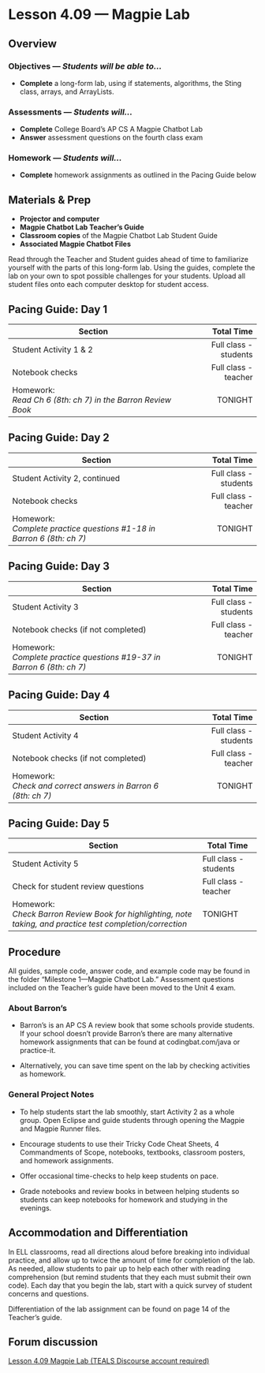 Lesson 4.09 — Magpie Lab
====================================================================================================

Overview
--------
### Objectives — _Students will be able to…_
- **Complete** a long-form lab, using if statements, algorithms, the Sting class, arrays, and
  ArrayLists.

### Assessments — _Students will…_
- **Complete** College Board’s AP CS A Magpie Chatbot Lab
- **Answer** assessment questions on the fourth class exam

### Homework — _Students will…_
- **Complete** homework assignments as outlined in the Pacing Guide below


Materials & Prep
----------------
- **Projector and computer**
- **Magpie Chatbot Lab Teacher’s Guide**
- **Classroom copies** of the Magpie Chatbot Lab Student Guide
- **Associated Magpie Chatbot Files**

Read through the Teacher and Student guides ahead of time to familiarize yourself with the parts of
this long-form lab. Using the guides, complete the lab on your own to spot possible challenges for
your students. Upload all student files onto each computer desktop for student access.


Pacing Guide: Day 1
-------------------
| Section                                | Total Time            |
|----------------------------------------|----------------------:|
| Student Activity 1 & 2                 | Full class - students |
| Notebook checks                        | Full class - teacher  |
| Homework:<br>_Read Ch 6 (8th: ch 7) in the Barron Review Book_ | TONIGHT  |

Pacing Guide: Day 2
-------------------
| Section                                        | Total Time            |
|------------------------------------------------|----------------------:|
| Student Activity 2, continued                  | Full class - students |
| Notebook checks                                | Full class - teacher  |
| Homework:<br>_Complete practice questions \#1-18 in Barron 6 (8th: ch 7)_ | TONIGHT  |

Pacing Guide: Day 3
-------------------
| Section                                         | Total Time            |
|-------------------------------------------------|----------------------:|
| Student Activity 3                              | Full class - students |
| Notebook checks (if not completed)              | Full class - teacher  |
| Homework:<br>_Complete practice questions \#19-37 in Barron 6 (8th: ch 7)_ |  TONIGHT |

Pacing Guide: Day 4
-------------------
| Section                               | Total Time            |
|---------------------------------------|----------------------:|
| Student Activity 4                    | Full class - students |
| Notebook checks (if not completed)    | Full class - teacher  |
| Homework:<br>_Check and correct answers in Barron 6 (8th: ch 7)_ |  TONIGHT |

Pacing Guide: Day 5
-------------------
| Section                            | Total Time            |
|------------------------------------|-----------------------|
| Student Activity 5                 | Full class - students |
| Check for student review questions | Full class - teacher  |
| Homework:<br>_Check Barron Review Book for highlighting, note taking, and practice test completion/correction_ |  TONIGHT |

Procedure
---------
All guides, sample code, answer code, and example code may be found in the folder “Milestone
1—Magpie Chatbot Lab.” Assessment questions included on the Teacher’s guide have been moved to the
Unit 4 exam.

### About Barron’s
- Barron’s is an AP CS A review book that some schools provide students. If your school doesn’t
  provide Barron’s there are many alternative homework assignments that can be found at
  codingbat.com/java or practice-it.

- Alternatively, you can save time spent on the lab by checking activities as homework.

### General Project Notes
- To help students start the lab smoothly, start Activity 2 as a whole group. Open Eclipse and guide
  students through opening the Magpie and Magpie Runner files.

- Encourage students to use their Tricky Code Cheat Sheets, 4 Commandments of Scope, notebooks,
  textbooks, classroom posters, and homework assignments.

- Offer occasional time-checks to help keep students on pace.

- Grade notebooks and review books in between helping students so students can keep notebooks for
  homework and studying in the evenings.


Accommodation and Differentiation
---------------------------------
In ELL classrooms, read all directions aloud before breaking into individual practice, and allow up
to twice the amount of time for completion of the lab. As needed, allow students to pair up to help
each other with reading comprehension (but remind students that they each must submit their own
code). Each day that you begin the lab, start with a quick survey of student concerns and questions.

Differentiation of the lab assignment can be found on page 14 of the Teacher’s guide.


Forum discussion
----------------
[Lesson 4.09 Magpie Lab (TEALS Discourse account required)](http://forums.tealsk12.org/c/unit-4/4-0901-0905-magpie-lab)
